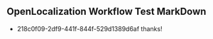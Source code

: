 ## OpenLocalization Workflow Test MarkDown
* 218c0f09-2df9-441f-844f-529d1389d6af 
thanks!<!--HONumber=Mar16_HO2-->
